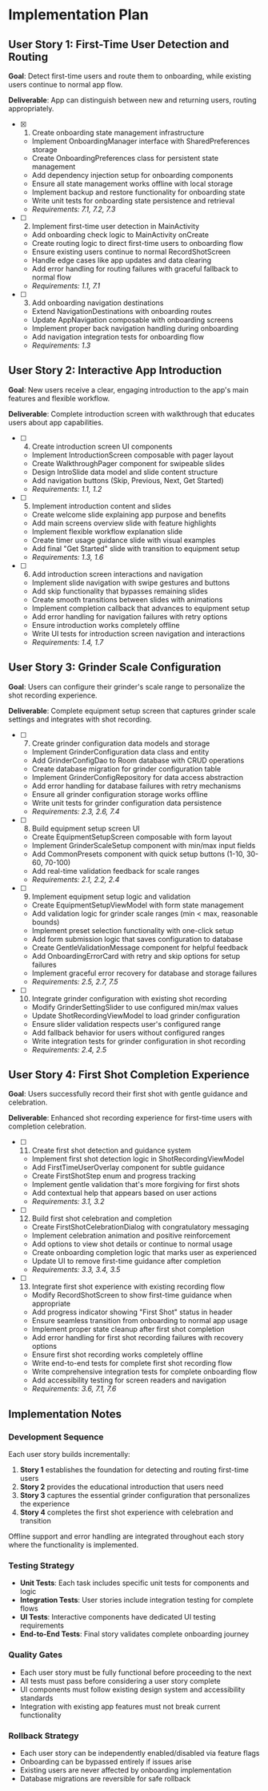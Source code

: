 # Implementation Plan

## User Story 1: First-Time User Detection and Routing

**Goal**: Detect first-time users and route them to onboarding, while existing users continue to normal app flow.

**Deliverable**: App can distinguish between new and returning users, routing appropriately.

- [x] 1. Create onboarding state management infrastructure
  - Implement OnboardingManager interface with SharedPreferences storage
  - Create OnboardingPreferences class for persistent state management
  - Add dependency injection setup for onboarding components
  - Ensure all state management works offline with local storage
  - Implement backup and restore functionality for onboarding state
  - Write unit tests for onboarding state persistence and retrieval
  - _Requirements: 7.1, 7.2, 7.3_

- [ ] 2. Implement first-time user detection in MainActivity
  - Add onboarding check logic to MainActivity onCreate
  - Create routing logic to direct first-time users to onboarding flow
  - Ensure existing users continue to normal RecordShotScreen
  - Handle edge cases like app updates and data clearing
  - Add error handling for routing failures with graceful fallback to normal flow
  - _Requirements: 1.1, 7.1_

- [ ] 3. Add onboarding navigation destinations
  - Extend NavigationDestinations with onboarding routes
  - Update AppNavigation composable with onboarding screens
  - Implement proper back navigation handling during onboarding
  - Add navigation integration tests for onboarding flow
  - _Requirements: 1.3_

## User Story 2: Interactive App Introduction

**Goal**: New users receive a clear, engaging introduction to the app's main features and flexible workflow.

**Deliverable**: Complete introduction screen with walkthrough that educates users about app capabilities.

- [ ] 4. Create introduction screen UI components
  - Implement IntroductionScreen composable with pager layout
  - Create WalkthroughPager component for swipeable slides
  - Design IntroSlide data model and slide content structure
  - Add navigation buttons (Skip, Previous, Next, Get Started)
  - _Requirements: 1.1, 1.2_

- [ ] 5. Implement introduction content and slides
  - Create welcome slide explaining app purpose and benefits
  - Add main screens overview slide with feature highlights
  - Implement flexible workflow explanation slide
  - Create timer usage guidance slide with visual examples
  - Add final "Get Started" slide with transition to equipment setup
  - _Requirements: 1.3, 1.6_

- [ ] 6. Add introduction screen interactions and navigation
  - Implement slide navigation with swipe gestures and buttons
  - Add skip functionality that bypasses remaining slides
  - Create smooth transitions between slides with animations
  - Implement completion callback that advances to equipment setup
  - Add error handling for navigation failures with retry options
  - Ensure introduction works completely offline
  - Write UI tests for introduction screen navigation and interactions
  - _Requirements: 1.4, 1.7_

## User Story 3: Grinder Scale Configuration

**Goal**: Users can configure their grinder's scale range to personalize the shot recording experience.

**Deliverable**: Complete equipment setup screen that captures grinder scale settings and integrates with shot recording.

- [ ] 7. Create grinder configuration data models and storage
  - Implement GrinderConfiguration data class and entity
  - Add GrinderConfigDao to Room database with CRUD operations
  - Create database migration for grinder configuration table
  - Implement GrinderConfigRepository for data access abstraction
  - Add error handling for database failures with retry mechanisms
  - Ensure all grinder configuration storage works offline
  - Write unit tests for grinder configuration data persistence
  - _Requirements: 2.3, 2.6, 7.4_

- [ ] 8. Build equipment setup screen UI
  - Create EquipmentSetupScreen composable with form layout
  - Implement GrinderScaleSetup component with min/max input fields
  - Add CommonPresets component with quick setup buttons (1-10, 30-60, 70-100)
  - Add real-time validation feedback for scale ranges
  - _Requirements: 2.1, 2.2, 2.4_

- [ ] 9. Implement equipment setup logic and validation
  - Create EquipmentSetupViewModel with form state management
  - Add validation logic for grinder scale ranges (min < max, reasonable bounds)
  - Implement preset selection functionality with one-click setup
  - Add form submission logic that saves configuration to database
  - Create GentleValidationMessage component for helpful feedback
  - Add OnboardingErrorCard with retry and skip options for setup failures
  - Implement graceful error recovery for database and storage failures
  - _Requirements: 2.5, 2.7, 7.5_

- [ ] 10. Integrate grinder configuration with existing shot recording
  - Modify GrinderSettingSlider to use configured min/max values
  - Update ShotRecordingViewModel to load grinder configuration
  - Ensure slider validation respects user's configured range
  - Add fallback behavior for users without configured ranges
  - Write integration tests for grinder configuration in shot recording
  - _Requirements: 2.4, 2.5_

## User Story 4: First Shot Completion Experience

**Goal**: Users successfully record their first shot with gentle guidance and celebration.

**Deliverable**: Enhanced shot recording experience for first-time users with completion celebration.

- [ ] 11. Create first shot detection and guidance system
  - Implement first shot detection logic in ShotRecordingViewModel
  - Add FirstTimeUserOverlay component for subtle guidance
  - Create FirstShotStep enum and progress tracking
  - Implement gentle validation that's more forgiving for first shots
  - Add contextual help that appears based on user actions
  - _Requirements: 3.1, 3.2_

- [ ] 12. Build first shot celebration and completion
  - Create FirstShotCelebrationDialog with congratulatory messaging
  - Implement celebration animation and positive reinforcement
  - Add options to view shot details or continue to normal usage
  - Create onboarding completion logic that marks user as experienced
  - Update UI to remove first-time guidance after completion
  - _Requirements: 3.3, 3.4, 3.5_

- [ ] 13. Integrate first shot experience with existing recording flow
  - Modify RecordShotScreen to show first-time guidance when appropriate
  - Add progress indicator showing "First Shot" status in header
  - Ensure seamless transition from onboarding to normal app usage
  - Implement proper state cleanup after first shot completion
  - Add error handling for first shot recording failures with recovery options
  - Ensure first shot recording works completely offline
  - Write end-to-end tests for complete first shot recording flow
  - Write comprehensive integration tests for complete onboarding flow
  - Add accessibility testing for screen readers and navigation
  - _Requirements: 3.6, 7.1, 7.6_



## Implementation Notes

### Development Sequence
Each user story builds incrementally:
1. **Story 1** establishes the foundation for detecting and routing first-time users
2. **Story 2** provides the educational introduction that users need
3. **Story 3** captures the essential grinder configuration that personalizes the experience
4. **Story 4** completes the first shot experience with celebration and transition

Offline support and error handling are integrated throughout each story where the functionality is implemented.

### Testing Strategy
- **Unit Tests**: Each task includes specific unit tests for components and logic
- **Integration Tests**: User stories include integration testing for complete flows
- **UI Tests**: Interactive components have dedicated UI testing requirements
- **End-to-End Tests**: Final story validates complete onboarding journey

### Quality Gates
- Each user story must be fully functional before proceeding to the next
- All tests must pass before considering a user story complete
- UI components must follow existing design system and accessibility standards
- Integration with existing app features must not break current functionality

### Rollback Strategy
- Each user story can be independently enabled/disabled via feature flags
- Onboarding can be bypassed entirely if issues arise
- Existing users are never affected by onboarding implementation
- Database migrations are reversible for safe rollback